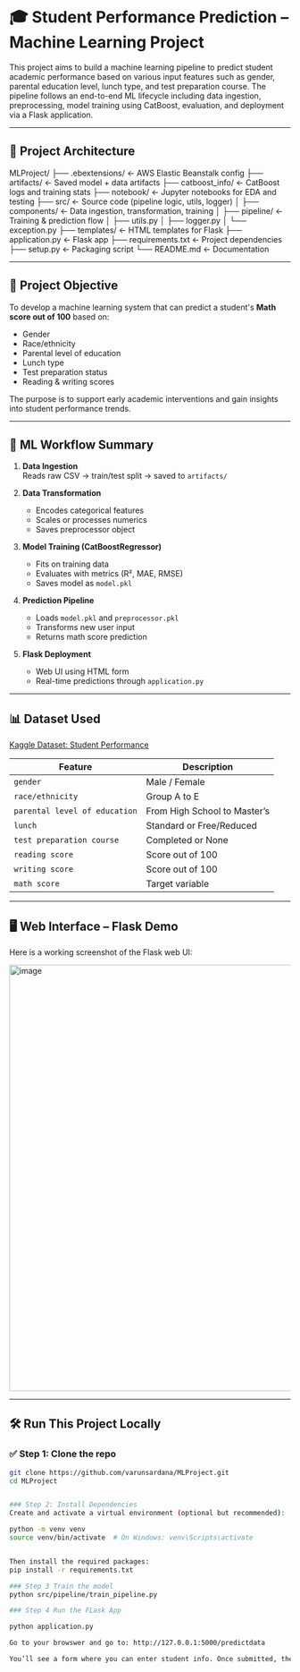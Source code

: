 # 🎓 Student Performance Prediction – Machine Learning Project

This project aims to build a machine learning pipeline to predict student academic performance based on various input features such as gender, parental education level, lunch type, and test preparation course. The pipeline follows an end-to-end ML lifecycle including data ingestion, preprocessing, model training using CatBoost, evaluation, and deployment via a Flask application.

---

## 🚀 Project Architecture

MLProject/
├── .ebextensions/ ← AWS Elastic Beanstalk config
├── artifacts/ ← Saved model + data artifacts
├── catboost_info/ ← CatBoost logs and training stats
├── notebook/ ← Jupyter notebooks for EDA and testing
├── src/ ← Source code (pipeline logic, utils, logger)
│ ├── components/ ← Data ingestion, transformation, training
│ ├── pipeline/ ← Training & prediction flow
│ ├── utils.py
│ ├── logger.py
│ └── exception.py
├── templates/ ← HTML templates for Flask
├── application.py ← Flask app
├── requirements.txt ← Project dependencies
├── setup.py ← Packaging script
└── README.md ← Documentation


---

## 🎯 Project Objective

To develop a machine learning system that can predict a student's **Math score out of 100** based on:

- Gender
- Race/ethnicity
- Parental level of education
- Lunch type
- Test preparation status
- Reading & writing scores

The purpose is to support early academic interventions and gain insights into student performance trends.

---

## 🧠 ML Workflow Summary

1. **Data Ingestion**  
   Reads raw CSV → train/test split → saved to `artifacts/`

2. **Data Transformation**  
   - Encodes categorical features  
   - Scales or processes numerics  
   - Saves preprocessor object

3. **Model Training (CatBoostRegressor)**  
   - Fits on training data  
   - Evaluates with metrics (R², MAE, RMSE)  
   - Saves model as `model.pkl`

4. **Prediction Pipeline**  
   - Loads `model.pkl` and `preprocessor.pkl`
   - Transforms new user input
   - Returns math score prediction

5. **Flask Deployment**  
   - Web UI using HTML form  
   - Real-time predictions through `application.py`

---

## 📊 Dataset Used

[Kaggle Dataset: Student Performance](https://www.kaggle.com/spscientist/students-performance-in-exams)

| Feature | Description |
|--------|-------------|
| `gender` | Male / Female |
| `race/ethnicity` | Group A to E |
| `parental level of education` | From High School to Master’s |
| `lunch` | Standard or Free/Reduced |
| `test preparation course` | Completed or None |
| `reading score` | Score out of 100 |
| `writing score` | Score out of 100 |
| `math score` | Target variable |

---

## 🖥️ Web Interface – Flask Demo

Here is a working screenshot of the Flask web UI:


<img width="1204" height="762" alt="image" src="https://github.com/user-attachments/assets/b2e44014-19b8-40a8-a118-1db390ffe8ec" />






---

## 🛠️ Run This Project Locally

### ✅ Step 1: Clone the repo

```bash
git clone https://github.com/varunsardana/MLProject.git
cd MLProject


### Step 2: Install Dependencies
Create and activate a virtual environment (optional but recommended):

python -m venv venv
source venv/bin/activate  # On Windows: venv\Scripts\activate


Then install the required packages:
pip install -r requirements.txt

### Step 3 Train the model
python src/pipeline/train_pipeline.py

### Step 4 Run the FLask App

python application.py

Go to your browswer and go to: http://127.0.0.1:5000/predictdata

You’ll see a form where you can enter student info. Once submitted, the predicted Math score will appear below.

